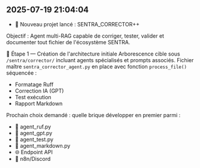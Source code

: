 ## 2025-07-19 21:04:04
- 🚀 Nouveau projet lancé : SENTRA_CORRECTOR++

Objectif : Agent multi-RAG capable de corriger, tester, valider et documenter tout fichier de l'écosystème SENTRA.

🧱 Étape 1 — Création de l'architecture initiale
Arborescence cible sous `/sentra/corrector/` incluant agents spécialisés et prompts associés.
Fichier maître `sentra_corrector_agent.py` en place avec fonction `process_file()` séquencée :
- Formatage Ruff
- Correction IA (GPT)
- Test exécution
- Rapport Markdown

Prochain choix demandé : quelle brique développer en premier parmi :
- 🔧 agent_ruf.py
- 🧠 agent_gpt.py
- 🧪 agent_test.py
- 📝 agent_markdown.py
- 🌐 Endpoint API
- 🔁 n8n/Discord

